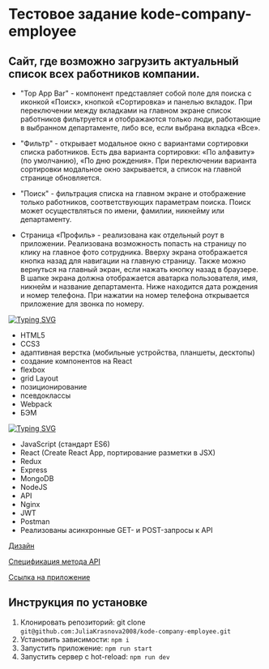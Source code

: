 # Тестовое задание kode-company-employee

## Сайт, где возможно загрузить актуальный список всех работников компании.

- "Top App Bar" - компонент представляет собой поле для поиска с иконкой «Поиск», кнопкой «Сортировка» и панелью вкладок. При переключении между вкладками на главном экране список работников фильтруется и отображаются только люди, работающие в выбранном департаменте, либо все, если выбрана вкладка «Все».

- "Фильтр" - открывает модальное окно с вариантами сортировки списка работников. Есть два варианта сортировки: «По алфавиту» (по умолчанию), «По дню рождения». При переключении варианта сортировки модальное окно закрывается, а список на главной странице обновляется.

- "Поиск" - фильтрация списка на главном экране и отображение только работников, соответствующих параметрам поиска. Поиск может осуществляться по имени, фамилии, никнейму или департаменту.

- Страница «Профиль» - реализована как отдельный роут в приложении. Реализована возможность попасть на страницу по клику на главное фото сотрудника. Вверху экрана отображается кнопка назад для навигации на главную страницу. Также можно вернуться на главный экран, если нажать кнопку назад в браузере. В шапке экрана должна отображается аватарка пользователя, имя, никнейм и название департамента. Ниже находится дата рождения и номер телефона. При нажатии на номер телефона открывается приложение для звонка по номеру.

[![Typing SVG](https://readme-typing-svg.demolab.com?font=Inter&size=18&pause=1000&color=3456F3&multiline=true&width=500&height=30&lines=%D0%92%D1%91%D1%80%D1%81%D1%82%D0%BA%D0%B0+%D0%B8+JSX)](https://git.io/typing-svg)

- HTML5
- CCS3
- адаптивная верстка (мобильные устройства, планшеты, десктопы)
- создание компонентов на React
- flexbox
- grid Layout
- позиционирование
- псевдоклассы
- Webpack
- БЭМ

[![Typing SVG](https://readme-typing-svg.demolab.com?font=Inter&size=18&pause=1000&color=3456F3&multiline=true&width=500&height=30&lines=%D0%A4%D1%83%D0%BD%D0%BA%D1%86%D0%B8%D0%BE%D0%BD%D0%B0%D0%BB%D1%8C%D0%BD%D0%BE%D1%81%D1%82%D1%8C+%D0%BD%D0%B0+%C2%ABReact%C2%BB+%D0%B8+JS)](https://git.io/typing-svg)

- JavaScript (стандарт ES6)
- React (Create React App, портирование разметки в JSX)
- Redux
- Express
- MongoDB
- NodeJS
- API
- Nginx
- JWT
- Postman
- Реализованы асинхронные GET- и POST-запросы к API

[Дизайн](https://www.figma.com/file/GRRKONipVClULsfdCAuVs1/KODE-Trainee-Dev-Осень'21?node-id=11%3A14414)

[Спецификация метода API ](https://kode-frontend-team.stoplight.io/docs/koder-stoplight/e981f97438300-get-users-list)

[Ссылка на приложение ](https://company-employees-2021e.web.app)


## Инструкция по установке

1. Клонировать репозиторий: git clone
   `git@github.com:JuliaKrasnova2008/kode-company-employee.git`
2. Установить зависимости:
   `npm i`
3. Запустить приложение:
   `npm run start`
4. Запустить сервер с hot-reload:
   `npm run dev`

